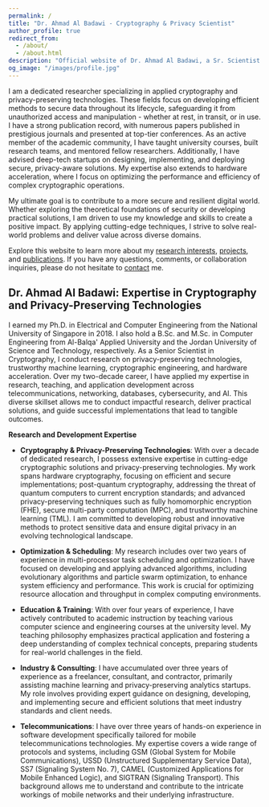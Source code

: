 ```yaml
---
permalink: /
title: "Dr. Ahmad Al Badawi - Cryptography & Privacy Scientist"
author_profile: true
redirect_from:
  - /about/
  - /about.html
description: "Official website of Dr. Ahmad Al Badawi, a Sr. Scientist in Cryptography. Explore his research in privacy-preserving technologies and professional background."
og_image: "/images/profile.jpg"
---
```


I am a dedicated researcher specializing in applied cryptography and privacy-preserving technologies. These fields focus on developing efficient methods to secure data throughout its lifecycle, safeguarding it from unauthorized access and manipulation - whether at rest, in transit, or in use. I have a strong publication record, with numerous papers published in prestigious journals and presented at top-tier conferences. As an active member of the academic community, I have taught university courses, built research teams, and mentored fellow researchers. Additionally, I have advised deep-tech startups on designing, implementing, and deploying secure, privacy-aware solutions. My expertise also extends to hardware acceleration, where I focus on optimizing the performance and efficiency of complex cryptographic operations.

My ultimate goal is to contribute to a more secure and resilient digital world. Whether exploring the theoretical foundations of security or developing practical solutions, I am driven to use my knowledge and skills to create a positive impact. By applying cutting-edge techniques, I strive to solve real-world problems and deliver value across diverse domains.

Explore this website to learn more about my [research interests](/research/), [projects](/code/), and [publications](/publications/). If you have any questions, comments, or collaboration inquiries, please do not hesitate to [contact](/contact/) me.

## Dr. Ahmad Al Badawi: Expertise in Cryptography and Privacy-Preserving Technologies

I earned my Ph.D. in Electrical and Computer Engineering from the National University of Singapore in 2018. I also hold a B.Sc. and M.Sc. in Computer Engineering from Al-Balqa' Applied University and the Jordan University of Science and Technology, respectively. As a Senior Scientist in Cryptography, I conduct research on privacy-preserving technologies, trustworthy machine learning, cryptographic engineering, and hardware acceleration. Over my two-decade career, I have applied my expertise in research, teaching, and application development across telecommunications, networking, databases, cybersecurity, and AI. This diverse skillset allows me to conduct impactful research, deliver practical solutions, and guide successful implementations that lead to tangible outcomes.

**Research and Development Expertise**

- **Cryptography & Privacy-Preserving Technologies**: With over a decade of dedicated research, I possess extensive expertise in cutting-edge cryptographic solutions and privacy-preserving technologies. My work spans hardware cryptography, focusing on efficient and secure implementations; post-quantum cryptography, addressing the threat of quantum computers to current encryption standards; and advanced privacy-preserving techniques such as fully homomorphic encryption (FHE), secure multi-party computation (MPC), and trustworthy machine learning (TML). I am committed to developing robust and innovative methods to protect sensitive data and ensure digital privacy in an evolving technological landscape.

- **Optimization & Scheduling**: My research includes over two years of experience in multi-processor task scheduling and optimization. I have focused on developing and applying advanced algorithms, including evolutionary algorithms and particle swarm optimization, to enhance system efficiency and performance. This work is crucial for optimizing resource allocation and throughput in complex computing environments.

- **Education & Training**: With over four years of experience, I have actively contributed to academic instruction by teaching various computer science and engineering courses at the university level. My teaching philosophy emphasizes practical application and fostering a deep understanding of complex technical concepts, preparing students for real-world challenges in the field.

- **Industry & Consulting**: I have accumulated over three years of experience as a freelancer, consultant, and contractor, primarily assisting machine learning and privacy-preserving analytics startups. My role involves providing expert guidance on designing, developing, and implementing secure and efficient solutions that meet industry standards and client needs.

- **Telecommunications**: I have over three years of hands-on experience in software development specifically tailored for mobile telecommunications technologies. My expertise covers a wide range of protocols and systems, including GSM (Global System for Mobile Communications), USSD (Unstructured Supplementary Service Data), SS7 (Signaling System No. 7), CAMEL (Customized Applications for Mobile Enhanced Logic), and SIGTRAN (Signaling Transport). This background allows me to understand and contribute to the intricate workings of mobile networks and their underlying infrastructure.